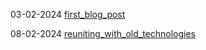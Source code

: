 03-02-2024 [first_blog_post](https://hollyz1jderveld.github.io/blog/pages/first_blog_post)

08-02-2024 [reuniting_with_old_technologies](https://hollyz1jderveld.github.io/blog/pages/reuiniting_with_old_technologies)

